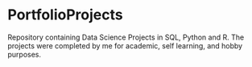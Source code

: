 # PortfolioProjects

Repository containing Data Science Projects in SQL, Python and R.
The projects were completed by me for academic, self learning, and hobby purposes.
